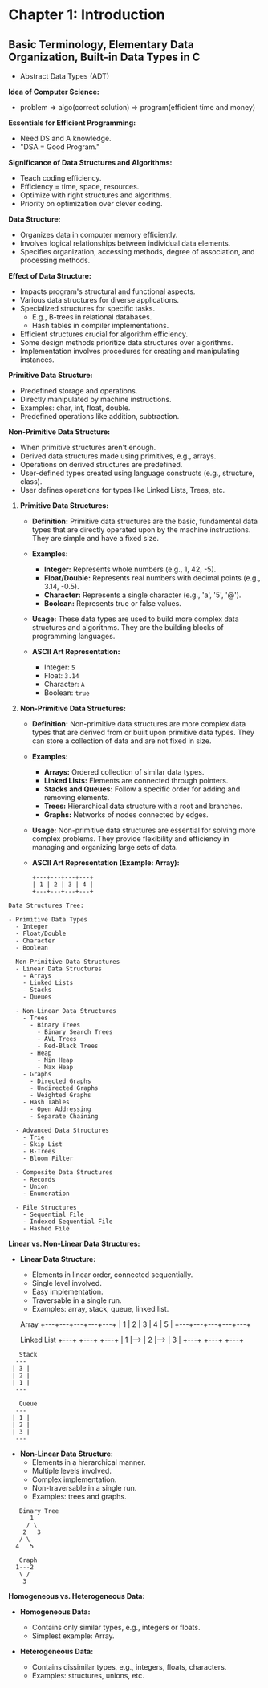 # Chapter 1: Introduction

## Basic Terminology, Elementary Data Organization, Built-in Data Types in C
- Abstract Data Types (ADT)

**Idea of Computer Science:**
- problem => algo(correct solution) => program(efficient time and money)

**Essentials for Efficient Programming:**
- Need DS and A knowledge.
- "DSA = Good Program."

**Significance of Data Structures and Algorithms:**
- Teach coding efficiency.
- Efficiency = time, space, resources.
- Optimize with right structures and algorithms.
- Priority on optimization over clever coding.

**Data Structure:**
- Organizes data in computer memory efficiently.
- Involves logical relationships between individual data elements.
- Specifies organization, accessing methods, degree of association, and processing methods.

**Effect of Data Structure:**
- Impacts program's structural and functional aspects.
- Various data structures for diverse applications.
- Specialized structures for specific tasks.
  - E.g., B-trees in relational databases.
  - Hash tables in compiler implementations.
- Efficient structures crucial for algorithm efficiency.
- Some design methods prioritize data structures over algorithms.
- Implementation involves procedures for creating and manipulating instances.

**Primitive Data Structure:**
- Predefined storage and operations.
- Directly manipulated by machine instructions.
- Examples: char, int, float, double.
- Predefined operations like addition, subtraction.

**Non-Primitive Data Structure:**
- When primitive structures aren't enough.
- Derived data structures made using primitives, e.g., arrays.
- Operations on derived structures are predefined.
- User-defined types created using language constructs (e.g., structure, class).
- User defines operations for types like Linked Lists, Trees, etc.

1. **Primitive Data Structures:**
   - **Definition:** Primitive data structures are the basic, fundamental data types that are directly operated upon by the machine instructions. They are simple and have a fixed size.
   - **Examples:**
     - **Integer:** Represents whole numbers (e.g., 1, 42, -5).
     - **Float/Double:** Represents real numbers with decimal points (e.g., 3.14, -0.5).
     - **Character:** Represents a single character (e.g., 'a', '5', '@').
     - **Boolean:** Represents true or false values.

   - **Usage:** These data types are used to build more complex data structures and algorithms. They are the building blocks of programming languages.

   - **ASCII Art Representation:**
     - Integer: `5`
     - Float: `3.14`
     - Character: `A`
     - Boolean: `true`

2. **Non-Primitive Data Structures:**
   - **Definition:** Non-primitive data structures are more complex data types that are derived from or built upon primitive data types. They can store a collection of data and are not fixed in size.
   - **Examples:**
     - **Arrays:** Ordered collection of similar data types.
     - **Linked Lists:** Elements are connected through pointers.
     - **Stacks and Queues:** Follow a specific order for adding and removing elements.
     - **Trees:** Hierarchical data structure with a root and branches.
     - **Graphs:** Networks of nodes connected by edges.

   - **Usage:** Non-primitive data structures are essential for solving more complex problems. They provide flexibility and efficiency in managing and organizing large sets of data.

   - **ASCII Art Representation (Example: Array):**
     ```
     +---+---+---+---+
     | 1 | 2 | 3 | 4 |
     +---+---+---+---+
     ```

```
Data Structures Tree:

- Primitive Data Types
  - Integer
  - Float/Double
  - Character
  - Boolean

- Non-Primitive Data Structures
  - Linear Data Structures
    - Arrays
    - Linked Lists
    - Stacks
    - Queues

  - Non-Linear Data Structures
    - Trees
      - Binary Trees
        - Binary Search Trees
        - AVL Trees
        - Red-Black Trees
      - Heap
        - Min Heap
        - Max Heap
    - Graphs
      - Directed Graphs
      - Undirected Graphs
      - Weighted Graphs
    - Hash Tables
      - Open Addressing
      - Separate Chaining

  - Advanced Data Structures
    - Trie
    - Skip List
    - B-Trees
    - Bloom Filter

  - Composite Data Structures
    - Records
    - Union
    - Enumeration

  - File Structures
    - Sequential File
    - Indexed Sequential File
    - Hashed File
```
**Linear vs. Non-Linear Data Structures:**
- **Linear Data Structure:**
  - Elements in linear order, connected sequentially.
  - Single level involved.
  - Easy implementation.
  - Traversable in a single run.
  - Examples: array, stack, queue, linked list.

   Array
+---+---+---+---+---+
| 1 | 2 | 3 | 4 | 5 |
+---+---+---+---+---+

   Linked List
+---+    +---+    +---+
| 1 |--> | 2 |--> | 3 |
+---+    +---+    +---+
```
   Stack
  ---
 | 3 |
 | 2 |
 | 1 |
  ---

   Queue
  ---
 | 1 |
 | 2 |
 | 3 |
  ---
  ```
- **Non-Linear Data Structure:**
  - Elements in a hierarchical manner.
  - Multiple levels involved.
  - Complex implementation.
  - Non-traversable in a single run.
  - Examples: trees and graphs.

```
   Binary Tree
      1
     / \
    2   3
   / \
  4   5

   Graph
  1---2
   \ /
    3
```
**Homogeneous vs. Heterogeneous Data:**
- **Homogeneous Data:**
  - Contains only similar types, e.g., integers or floats.
  - Simplest example: Array.

- **Heterogeneous Data:**
  - Contains dissimilar types, e.g., integers, floats, characters.
  - Examples: structures, unions, etc.

